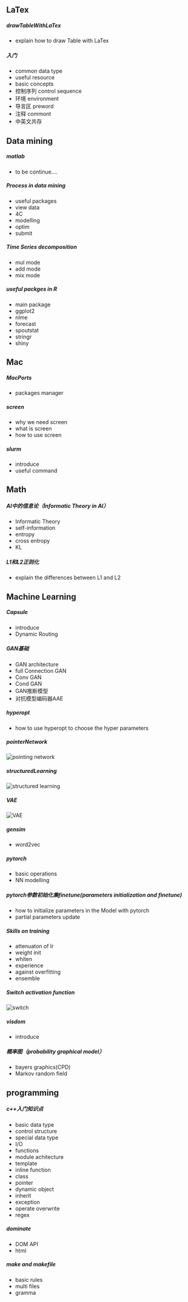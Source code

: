 ## LaTex
##### drawTableWithLaTex
- explain how to draw Table with LaTex

##### 入门
- common data type 
- useful resource
- basic concepts
- 控制序列 control sequence
- 环境 environment
- 导言区 preword
- 注释 commont
- 中英文共存

## Data mining
##### matlab
- to be continue....

##### Process in data mining
- useful packages
- view data
- 4C
- modelling
- optim
- submit

##### Time Series decomposition
- mul mode
- add mode
- mix mode

##### useful packges in R
- main package
- ggplot2
- nlme
- forecast
- spoutstat
- stringr
- shiny

## Mac
##### MacPorts
- packages manager

##### screen
- why we need screen
- what is screen
- how to use screen

##### slurm
- introduce
- useful command

## Math
##### AI中的信息论（Informatic Theory in AI）
- Informatic Theory
- self-information
- entropy
- cross entropy
- KL

##### L1和L2正则化
- explain the differences between L1 and L2

## Machine Learning
##### Capsule
- introduce
- Dynamic Routing

##### GAN基础
- GAN architecture
- full Connection GAN
- Conv GAN
- Cond GAN
- GAN推断模型
- 对抗模型编码器AAE

##### hyperopt
- how to use hyperopt to choose the hyper parameters

##### pointerNetwork
![pointing network](https://raw.githubusercontent.com/HuangYiran/readTech/master/fotos/pointer_network3.png)

##### structuredLearning
![structured learning](https://raw.githubusercontent.com/HuangYiran/readTech/master/fotos/sl1.png)

##### VAE
![VAE](https://raw.githubusercontent.com/HuangYiran/readTech/master/fotos/vae.png)

##### gensim
- word2vec

##### pytorch
- basic operations
- NN modelling

##### pytorch参数初始化集finetune(parameters initialization and finetune)
- how to initialize parameters in the Model with pytorch
- partial parameters update

##### Skills on training
- attenuaton of lr
- weight init
- whiten
- experience 
- against overfitting
- ensemble

##### Switch activation function
![switch](https://raw.githubusercontent.com/HuangYiran/readTech/master/fotos/switch.png)

##### visdom
- introduce

##### 概率图（probability graphical model）
- bayers graphics(CPD)
- Markov random field

## programming
##### c++入门知识点
- basic data type 
- control structure
- special data type
- I/O
- functions
- module achitecture
- template
- inline function
- class
- pointer
- dynamic object
- inherit 
- exception
- operate overwrite
- regex

##### dominate
- DOM API
- html

##### make and makefile
- basic rules
- multi files
- gramma
